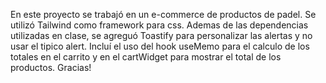 En este proyecto se trabajó en un e-commerce de productos de padel. Se utilizó Tailwind como framework para css. Ademas de las dependencias utilizadas en clase, se agreguó Toastify para personalizar las alertas y no usar el tipico alert. Incluí el uso del hook useMemo para el calculo de los totales en el carrito y en el cartWidget para mostrar el total de los productos. Gracias!
